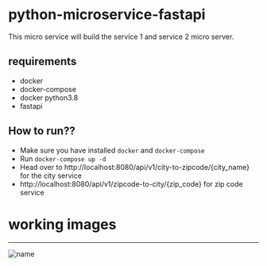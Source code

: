 # python-microservice-fastapi
This micro service will build the service 1 and service 2 micro server.

## requirements 
 - docker 
 - docker-compose 
 - docker python3.8 
 - fastapi

## How to run??
 - Make sure you have installed `docker` and `docker-compose`
 - Run `docker-compose up -d`   
 - Head over to http://localhost:8080/api/v1/city-to-zipcode/{city_name} for the city service  
 - http://localhost:8080/api/v1/zipcode-to-city/{zip_code} for zip code service
 
# working images 
---------

![name](https://i.postimg.cc/ZnYzgjHn/Screenshot-from-2023-02-02-20-11-27.png)
